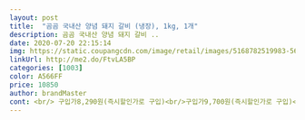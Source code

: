 ```yaml
---
layout: post 
title:  "곰곰 국내산 양념 돼지 갈비 (냉장), 1kg, 1개" 
description: 곰곰 국내산 양념 돼지 갈비 ..
date: 2020-07-20 22:15:14 
img: https://static.coupangcdn.com/image/retail/images/5168782519983-56dee7a1-004b-4122-ba62-afd3b34aef1f.jpg 
linkUrl: http://me2.do/FtvLA5BP 
categories: [1003] 
color: A566FF 
price: 10850 
author: brandMaster 
cont: <br/> 구입가8,290원(즉시할인가로 구입)<br/>구입가9,700원(즉시할인가로 구입)<br/>재구매 했어요<br/>첫 구매 했어요<br/>간도 아주 적당하고 양념이 달콤하면서 돼지갈비가 맛있어요.<br/><br/>고기 평소 잘 안먹고 못먹는데 제가 애들 입맛이라 그런지 잘 맞았어요.<br/><br/>곰곰 국내산 양념 돼지갈비가 즉시할인가로 가격이 저렴해서 2팩 주문했어요.<br/><br/>국내산 양념 돼지갈비로 만든데다가 가격도 좋아서<br/>그래서 주말에 먹을거라 바로 냉동실에 보관했어요.<br/><br/>냉장 보관 제품인데 유통기한이 그리 충분하지는 않아서 일단 혹시 몰라서 냉동 보관했고요.<br/><br/>단, 냉장 보관 제품인데 유통기한이 좀 짧았어요.<br/><br/>돼지갈비도 너무 두껍지 않게 먹기 좋은 적당한 두께예요.<br/><br/>돼지갈비에 양념만 되어있어서 양파랑 버섯등 채소 넣어서 갈비찜처럼 먹으려고 했는데<br/>맛도 좋고 마침 할인가로 판매중이라<br/>맛있네요 ㅎㅎ 냉동재품인줄 알았는데 냉장제품이였어요 ㅎㅎ 어제 저녁에 시키고 새벽에 받아서 정리해놓고 오늘 저녁으로 맛있게 구워먹었네요 ㅎㅎ 조려 먹었다 해야하나? ㅎㅎ 한 6덩어리 정도 들어있었어요 둘이서 4덩이 정도 구워서 맛나게 잘 먹었네요 ㅎㅎ 양념이 좀 쎈편이라 딱 맘에 들었어요 질기지도 않았고 너무 쎄지 않은 중간불로 한 5분? 좀 더 구웠으려나 ㅎㅎ 양념 국물 졸졸 넣고 졸이듯이 구워서 냠냠 ㅎㅎ 이건 맛있네요 예전에 곰곰표 꽈리고추메츄리알 장조림은 진짜 별로였는데  ㅎㅎ 맛있게 잘 먹었습니당 많이 파세요 ㅎㅎ<br/> 
---
```

 